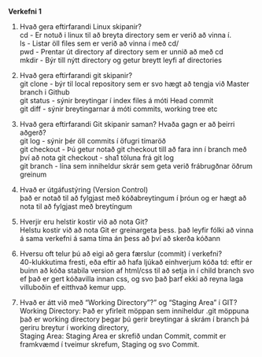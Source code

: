 **Verkefni 1**
1. Hvað gera eftirfarandi Linux skipanir? </br>
    cd - Er notuð i linux til að breyta directory sem er verið að vinna í. <br>
    ls - Listar öll files sem er verið að vinna í með cd/ <br>
    pwd - Prentar út directory af directory sem er unnið að með cd <br>
    mkdir - Býr till nýtt directory og getur breytt leyfi af directories <br>

2. Hvað gera eftirfarandi git skipanir? <br>
    git clone - býr til local repository sem er svo hægt að tengja við Master branch i Github <br>
    git status - sýnir breytingar í index files á móti Head commit <br>
    git diff - sýnir breytingarnar á móti commits, working tree etc <br>

3. Hvað gera eftirfarandi Git skipanir saman? Hvaða 
    gagn er að þeirri aðgerð? <br>
    git log - sýnir þér öll commits í öfugri tímaröð <br>
    git checkout - Þú getur notað git checkout till að fara inn í branch með því að nota git checkout - sha1 töluna frá git log <br>
    git branch - lína sem inniheldur skrár sem geta verið frábrugðnar öðrum greinum <br>

4. Hvað er útgáfustýring (Version Control) <br>
    það er notað til að fylgjast með kóðabreytingum í þróun og er hægt að nota til að fylgjast með breytíngum <br>

5. Hverjir eru helstir kostir við að nota Git? <br>
    Helstu kostir við að nota Git er greinargeta þess. það leyfir fólki að vinna á sama verkefni á sama tíma án þess að því að skerða kóðann <br>

6. Hversu oft telur þú að eigi að gera færslur (commit) í verkefni?<br>
    40-klukkutima fresti, eða eftir að hafa ljúkað einhverjum kóða td: eftir er buinn að kóða stabila version af html/css til að setja in í child branch svo  ef það er gert kóðavilla innan css, og svo það þarf ekki að reyna laga villuboðin ef eitthvað kemur upp.<br>

7. Hvað er átt við með “Working Directory”?” og “Staging Area” í GIT?<br>
    Working Directory: Það er yfirleit möppan sem inniheldur .git möppuna það er working directory þegar þú gerir breytingar á skrám í branch þá geriru breytur í working directory, <br>
    Staging Area: Staging Area er skrefið undan Commit, commit er framkvæmd í tveimur skrefum, Staging og svo Commit.<br>